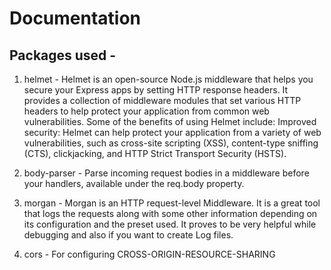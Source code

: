 # Documentation 
## Packages used - 
1. helmet - 
Helmet is an open-source Node.js middleware that helps you secure your Express apps by setting HTTP response headers. It provides a collection of middleware modules that set various HTTP headers to help protect your application from common web vulnerabilities.
Some of the benefits of using Helmet include:
Improved security: Helmet can help protect your application from a variety of web vulnerabilities, such as cross-site scripting (XSS), content-type sniffing (CTS), clickjacking, and HTTP Strict Transport Security (HSTS).

2. body-parser -
Parse incoming request bodies in a middleware before your handlers, available under the req.body property.

3. morgan -
Morgan is an HTTP request-level Middleware. It is a great tool that logs the requests along with some other information depending on its configuration and the preset used. It proves to be very helpful while debugging and also if you want to create Log files.

4. cors -
For configuring CROSS-ORIGIN-RESOURCE-SHARING

